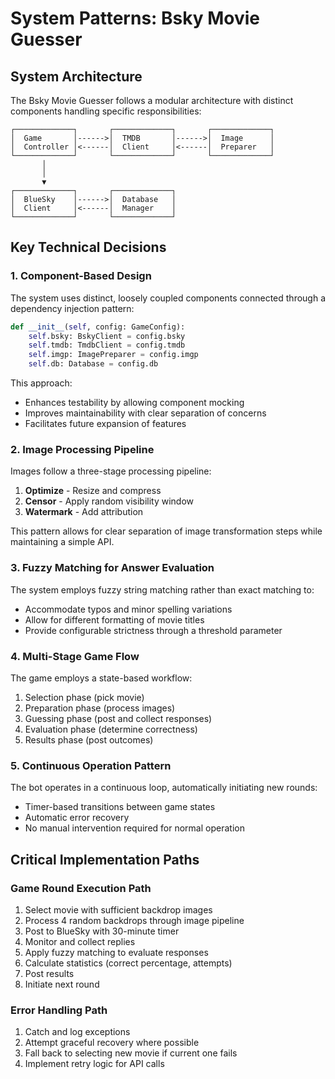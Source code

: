 # System Patterns: Bsky Movie Guesser

## System Architecture

The Bsky Movie Guesser follows a modular architecture with distinct components handling specific responsibilities:

```
┌─────────────┐       ┌─────────────┐       ┌─────────────┐
│  Game       │------>│  TMDB       │------>│  Image      │
│  Controller │<------│  Client     │<------│  Preparer   │
└─────────────┘       └─────────────┘       └─────────────┘
       │
       │
       ▼
┌─────────────┐       ┌─────────────┐
│  BlueSky    │------>│  Database   │
│  Client     │<------│  Manager    │
└─────────────┘       └─────────────┘
```

## Key Technical Decisions

### 1. Component-Based Design

The system uses distinct, loosely coupled components connected through a dependency injection pattern:

```python
def __init__(self, config: GameConfig):
    self.bsky: BskyClient = config.bsky
    self.tmdb: TmdbClient = config.tmdb
    self.imgp: ImagePreparer = config.imgp
    self.db: Database = config.db
```

This approach:

- Enhances testability by allowing component mocking
- Improves maintainability with clear separation of concerns
- Facilitates future expansion of features

### 2. Image Processing Pipeline

Images follow a three-stage processing pipeline:

1. **Optimize** - Resize and compress
2. **Censor** - Apply random visibility window
3. **Watermark** - Add attribution

This pattern allows for clear separation of image transformation steps while maintaining a simple API.

### 3. Fuzzy Matching for Answer Evaluation

The system employs fuzzy string matching rather than exact matching to:

- Accommodate typos and minor spelling variations
- Allow for different formatting of movie titles
- Provide configurable strictness through a threshold parameter

### 4. Multi-Stage Game Flow

The game employs a state-based workflow:

1. Selection phase (pick movie)
2. Preparation phase (process images)
3. Guessing phase (post and collect responses)
4. Evaluation phase (determine correctness)
5. Results phase (post outcomes)

### 5. Continuous Operation Pattern

The bot operates in a continuous loop, automatically initiating new rounds:

- Timer-based transitions between game states
- Automatic error recovery
- No manual intervention required for normal operation

## Critical Implementation Paths

### Game Round Execution Path

1. Select movie with sufficient backdrop images
2. Process 4 random backdrops through image pipeline
3. Post to BlueSky with 30-minute timer
4. Monitor and collect replies
5. Apply fuzzy matching to evaluate responses
6. Calculate statistics (correct percentage, attempts)
7. Post results
8. Initiate next round

### Error Handling Path

1. Catch and log exceptions
2. Attempt graceful recovery where possible
3. Fall back to selecting new movie if current one fails
4. Implement retry logic for API calls
